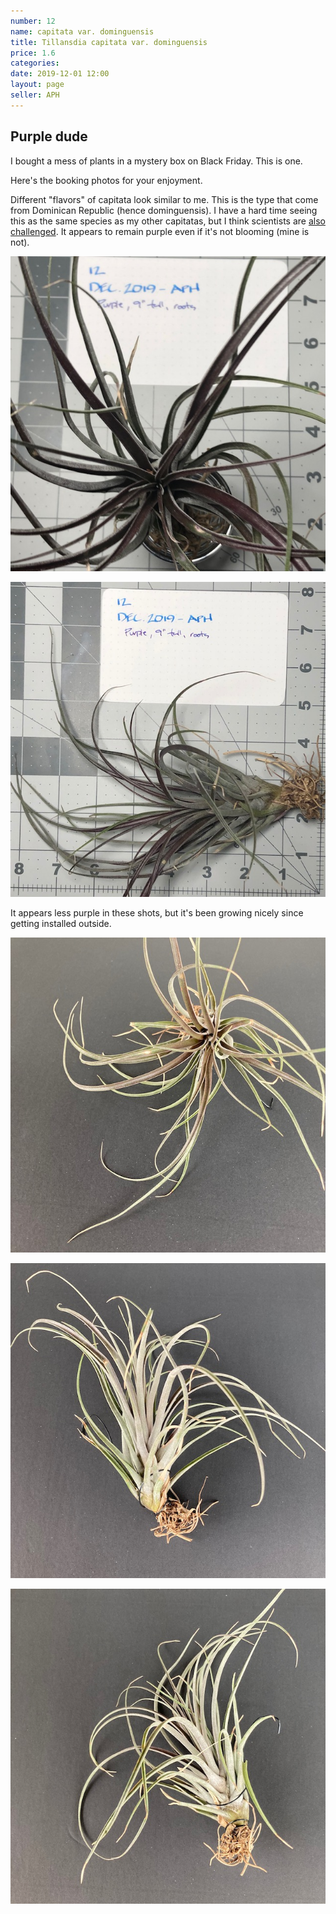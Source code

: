 ```yaml
---
number: 12
name: capitata var. dominguensis
title: Tillansdia capitata var. dominguensis
price: 1.6
categories:
date: 2019-12-01 12:00
layout: page
seller: APH
---
```

## Purple dude

I bought a mess of plants in a mystery box on Black Friday. This is one.

Here's the booking photos for your enjoyment.

Different "flavors" of capitata look similar to me. This is the type that come from Dominican Republic (hence dominguensis). I have a hard time seeing this as the same species as my other capitatas, but I think scientists are [also challenged](https://www.fcbs.org/articles/t_brachycaulos_capitata_Complex.htm). It appears to remain purple even if it's not blooming (mine is not).

!["Tillandsia capitata dominguensis"](/i/IMG_5856.jpeg "Tillandsia capitata dominguensis")

!["Tillandsia capitata dominguensis"](/i/IMG_5857.jpeg "Tillandsia capitata dominguensis")

It appears less purple in these shots, but it's been growing nicely since getting installed outside.

!["Tillandsia capitata dominguensis"](/i/IMG_0185.jpeg "Tillandsia capitata dominguensis")

!["Tillandsia capitata dominguensis"](/i/IMG_0186.jpeg "Tillandsia capitata dominguensis")

!["Tillandsia capitata dominguensis"](/i/IMG_0187.jpeg "Tillandsia capitata dominguensis")
